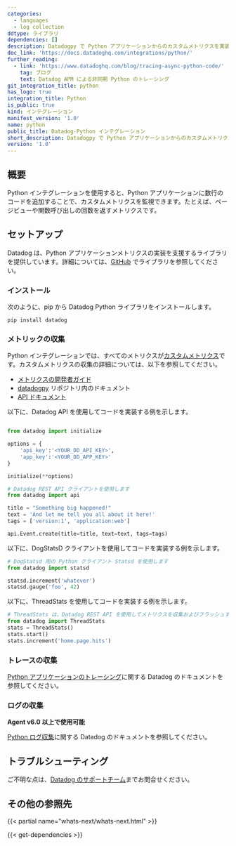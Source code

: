 ```yaml
---
categories:
  - languages
  - log collection
ddtype: ライブラリ
dependencies: []
description: Datadogpy で Python アプリケーションからのカスタムメトリクスを実装。
doc_link: 'https://docs.datadoghq.com/integrations/python/'
further_reading:
  - link: 'https://www.datadoghq.com/blog/tracing-async-python-code/'
    tag: ブログ
    text: Datadog APM による非同期 Python のトレーシング
git_integration_title: python
has_logo: true
integration_title: Python
is_public: true
kind: インテグレーション
manifest_version: '1.0'
name: python
public_title: Datadog-Python インテグレーション
short_description: Datadogpy で Python アプリケーションからのカスタムメトリクスを実装。
version: '1.0'
---
```

## 概要
Python インテグレーションを使用すると、Python アプリケーションに数行のコードを追加することで、カスタムメトリクスを監視できます。たとえば、ページビューや関数呼び出しの回数を返すメトリクスです。

## セットアップ

Datadog は、Python アプリケーションメトリクスの実装を支援するライブラリを提供しています。詳細については、[GitHub][1] でライブラリを参照してください。

### インストール

次のように、pip から Datadog Python ライブラリをインストールします。

```
pip install datadog
```

### メトリックの収集

Python インテグレーションでは、すべてのメトリクスが[カスタムメトリクス][2]です。カスタムメトリクスの収集の詳細については、以下を参照してください。

* [メトリクスの開発者ガイド][3]
* [datadogpy][1] リポジトリ内のドキュメント
* [API ドキュメント][4]

以下に、Datadog API を使用してコードを実装する例を示します。

```python

from datadog import initialize

options = {
    'api_key':'<YOUR_DD_API_KEY>',
    'app_key':'<YOUR_DD_APP_KEY>'
}

initialize(**options)

# Datadog REST API クライアントを使用します
from datadog import api

title = "Something big happened!"
text = 'And let me tell you all about it here!'
tags = ['version:1', 'application:web']

api.Event.create(title=title, text=text, tags=tags)
```

以下に、DogStatsD クライアントを使用してコードを実装する例を示します。

```python
# DogStatsd 用の Python クライアント Statsd を使用します
from datadog import statsd

statsd.increment('whatever')
statsd.gauge('foo', 42)
```

以下に、ThreadStats を使用してコードを実装する例を示します。

```python
# ThreadStats は、Datadog REST API を使用してメトリクスを収集およびフラッシュする別のツールです
from datadog import ThreadStats
stats = ThreadStats()
stats.start()
stats.increment('home.page.hits')
```

### トレースの収集

[Python アプリケーションのトレーシング][5]に関する Datadog のドキュメントを参照してください。

### ログの収集

**Agent v6.0 以上で使用可能**

[Python ログ収集][6]に関する Datadog のドキュメントを参照してください。

## トラブルシューティング
ご不明な点は、[Datadog のサポートチーム][7]までお問合せください。

## その他の参照先

{{< partial name="whats-next/whats-next.html" >}}

[1]: https://github.com/DataDog/datadogpy
[2]: https://docs.datadoghq.com/ja/developers/metrics/custom_metrics
[3]: https://docs.datadoghq.com/ja/developers/metrics
[4]: https://docs.datadoghq.com/ja/api/?lang=python
[5]: https://docs.datadoghq.com/ja/tracing/setup/python
[6]: https://docs.datadoghq.com/ja/logs/log_collection/python
[7]: https://docs.datadoghq.com/ja/help


{{< get-dependencies >}}